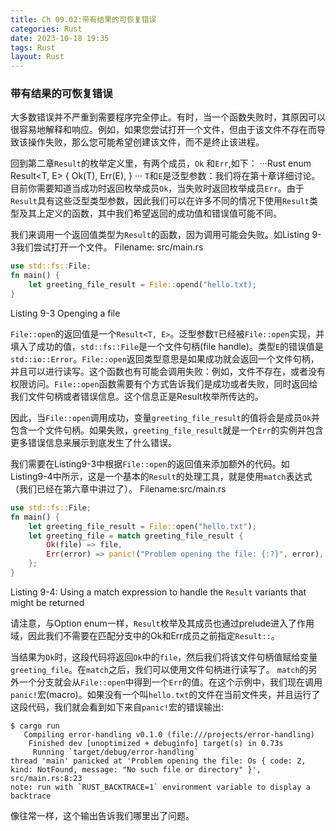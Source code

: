 ```yaml
---
title: Ch 09.02:带有结果的可恢复错误
categories: Rust
date: 2023-10-18 19:35
tags: Rust
layout: Rust
---
```

### 带有结果的可恢复错误

大多数错误并不严重到需要程序完全停止。有时，当一个函数失败时，其原因可以很容易地解释和响应。例如，如果您尝试打开一个文件，但由于该文件不存在而导致该操作失败，那么您可能希望创建该文件，而不是终止该进程。

回到第二章`Result`的枚举定义里，有两个成员，`Ok` 和`Err`,如下：
···Rust
enum Result<T, E> {
    Ok(T),
    Err(E),
}
···
`T`和`E`是泛型参数：我们将在第十章详细讨论。目前你需要知道当成功时返回枚举成员`Ok`，当失败时返回枚举成员`Err`。由于`Result`具有这些泛型类型参数，因此我们可以在许多不同的情况下使用`Result`类型及其上定义的函数，其中我们希望返回的成功值和错误值可能不同。

我们来调用一个返回值类型为`Result`的函数，因为调用可能会失败。如Listing 9-3我们尝试打开一个文件。
Filename: src/main.rs
```Rust
use std::fs::File;
fn main() {
    let greeting_file_result = File::opend("hello.txt);
}
```
Listing 9-3 Openging a file

`File::open`的返回值是一个`Result<T, E>`。泛型参数`T`已经被`File::open`实现，并填入了成功的值，`std::fs::File`是一个文件句柄(file handle)。类型`E`的错误值是`std::io::Error`。`File::open`返回类型意思是如果成功就会返回一个文件句柄，并且可以进行读写。这个函数也有可能会调用失败：例如，文件不存在，或者没有权限访问。`File::open`函数需要有个方式告诉我们是成功或者失败，同时返回给我们文件句柄或者错误信息。这个信息正是Result枚举所传达的。

因此，当`File::open`调用成功，变量`greeting_file_result`的值将会是成员`Ok`并包含一个文件句柄。如果失败，`greeting_file_result`就是一个`Err`的实例并包含更多错误信息来展示到底发生了什么错误。

我们需要在Listing9-3中根据`File::open`的返回值来添加额外的代码。如Listing9-4中所示，这是一个基本的`Result`的处理工具，就是使用`match`表达式（我们已经在第六章中讲过了）。
Filename:src/main.rs
```Rust
use std::fs::File;
fn main() {
    let greeting_file_result = File::open("hello.txt");
    let greeting_file = match greeting_file_result {
        Ok(file) => file,
        Err(error) => panic!("Problem opening the file: {:?}", error),
    };
}
```
Listing 9-4: Using a match expression to handle the `Result` variants that might be returned

请注意，与Option enum一样，`Result`枚举及其成员也通过prelude进入了作用域，因此我们不需要在匹配分支中的Ok和Err成员之前指定`Result::`。

当结果为`Ok`时，这段代码将返回`Ok`中的`file`，然后我们将该文件句柄值赋给变量`greeting_file`。在`match`之后，我们可以使用文件句柄进行读写了。
`match`的另外一个分支就会从`File::open`中得到一个`Err`的值。在这个示例中，我们现在调用`panic!`宏(macro)。如果没有一个叫`hello.txt`的文件在当前文件夹，并且运行了这段代码，我们就会看到如下来自`panic!`宏的错误输出:
```
$ cargo run
   Compiling error-handling v0.1.0 (file:///projects/error-handling)
    Finished dev [unoptimized + debuginfo] target(s) in 0.73s
     Running `target/debug/error-handling`
thread 'main' panicked at 'Problem opening the file: Os { code: 2, kind: NotFound, message: "No such file or directory" }', src/main.rs:8:23
note: run with `RUST_BACKTRACE=1` environment variable to display a backtrace
```
像往常一样，这个输出告诉我们哪里出了问题。